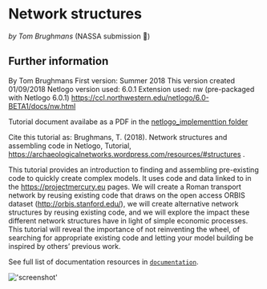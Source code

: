 # Network structures

*by Tom Brughmans* (NASSA submission :rocket:)

## Further information

By Tom Brughmans
First version: Summer 2018
This version created 01/09/2018
Netlogo version used: 6.0.1
Extension used: nw (pre-packaged with Netlogo 6.0.1)
https://ccl.northwestern.edu/netlogo/6.0-BETA1/docs/nw.html 

Tutorial document availabe as a PDF in the [netlogo_implementtion folder](netlogo_implementation/Netlogo_network-structures_v0.1.pdf)

Cite this tutorial as:
Brughmans, T. (2018). Network structures and assembling code in Netlogo, Tutorial, https://archaeologicalnetworks.wordpress.com/resources/#structures  .

This tutorial provides an introduction to finding and assembling pre-existing code to quickly create complex models. It uses code and data linked to in the https://projectmercury.eu pages. We will create a Roman transport network by reusing existing code that draws on the open access ORBIS dataset (http://orbis.stanford.edu/), we will create alternative network structures by reusing existing code, and we will explore the impact these different network structures have in light of simple economic processes. This tutorial will reveal the importance of not reinventing the wheel, of searching for appropriate existing code and letting your model building be inspired by others’ previous work.

See full list of documentation resources in [`documentation`](documentation/tableOfContents.md).

!['screenshot'](netlogo_implementation/documentation/2022-Brughmans-001-interface.png)